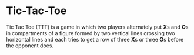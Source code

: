 # Tic-Tac-Toe
Tic Tac Toe (TTT) is a game in which two players alternately put **X**s and **O**s in compartments of a figure formed by two vertical lines crossing two horizontal lines and each tries to get a row of three **X**s or three **O**s before the opponent does.
